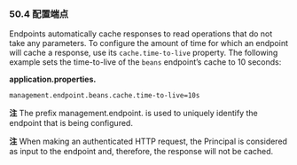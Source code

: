 ### 50.4 配置端点

Endpoints automatically cache responses to read operations that do not take any parameters. To configure the amount of time for which an endpoint will cache a response, use its `cache.time-to-live` property. The following example sets the time-to-live of the `beans` endpoint’s cache to 10 seconds:

**application.properties.**
```properties
management.endpoint.beans.cache.time-to-live=10s
```

**注** The prefix management.endpoint.<name> is used to uniquely identify the endpoint that is being configured.

**注** When making an authenticated HTTP request, the Principal is considered as input to the endpoint and, therefore, the response will not be cached.

